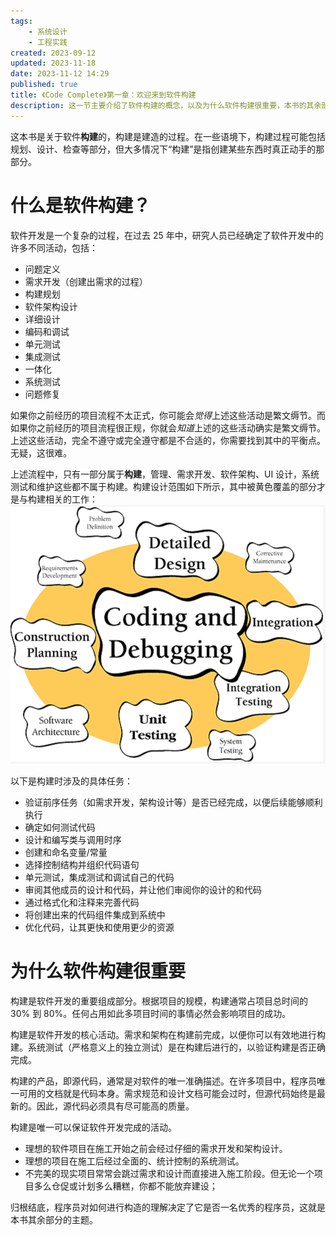 ```yaml
---
tags:
    - 系统设计
    - 工程实践
created: 2023-09-12
updated: 2023-11-18
date: 2023-11-12 14:29
published: true
title: 《Code Complete》第一章：欢迎来到软件构建
description: 这一节主要介绍了软件构建的概念，以及为什么软件构建很重要，本书的其余部分将会围绕软件构建展开。
---
```


这本书是关于软件**构建**的，构建是建造的过程。在一些语境下，构建过程可能包括规划、设计、检查等部分，但大多情况下“构建”是指创建某些东西时真正动手的那部分。

# 什么是软件构建？

软件开发是一个复杂的过程，在过去 25 年中，研究人员已经确定了软件开发中的许多不同活动，包括：

-   问题定义
-   需求开发（创建出需求的过程）
-   构建规划
-   软件架构设计
-   详细设计
-   编码和调试
-   单元测试
-   集成测试
-   一体化
-   系统测试
-   问题修复

如果你之前经历的项目流程不太正式，你可能会*觉得*上述这些活动是繁文缛节。而如果你之前经历的项目流程很正规，你就会*知道*上述的这些活动确实是繁文缛节。上述这些活动，完全不遵守或完全遵守都是不合适的，你需要找到其中的平衡点。无疑，这很难。

上述流程中，只有一部分属于**构建**，管理、需求开发、软件架构、UI 设计，系统测试和维护这些都不属于构建。构建设计范围如下所示，其中被黄色覆盖的部分才是与构建相关的工作：
![构建](/ch_01_welcome_to_software_construction/image-20230916104532.png)

以下是构建时涉及的具体任务：

-   验证前序任务（如需求开发，架构设计等）是否已经完成，以便后续能够顺利执行
-   确定如何测试代码
-   设计和编写类与调用时序
-   创建和命名变量/常量
-   选择控制结构并组织代码语句
-   单元测试，集成测试和调试自己的代码
-   审阅其他成员的设计和代码，并让他们审阅你的设计的和代码
-   通过格式化和注释来完善代码
-   将创建出来的代码组件集成到系统中
-   优化代码，让其更快和使用更少的资源

# 为什么软件构建很重要

构建是软件开发的重要组成部分。根据项目的规模，构建通常占项目总时间的 30% 到 80%。任何占用如此多项目时间的事情必然会影响项目的成功。

构建是软件开发的核心活动。需求和架构在构建前完成，以便你可以有效地进行构建。系统测试（严格意义上的独立测试）是在构建后进行的，以验证构建是否正确完成。

构建的产品，即源代码，通常是对软件的唯一准确描述。在许多项目中，程序员唯一可用的文档就是代码本身。需求规范和设计文档可能会过时，但源代码始终是最新的。因此，源代码必须具有尽可能高的质量。

构建是唯一可以保证软件开发完成的活动。

-   理想的软件项目在施工开始之前会经过仔细的需求开发和架构设计。
-   理想的项目在施工后经过全面的、统计控制的系统测试。
-   不完美的现实项目常常会跳过需求和设计而直接进入施工阶段。但无论一个项目多么仓促或计划多么糟糕，你都不能放弃建设；

归根结底，程序员对如何进行构造的理解决定了它是否一名优秀的程序员，这就是本书其余部分的主题。

